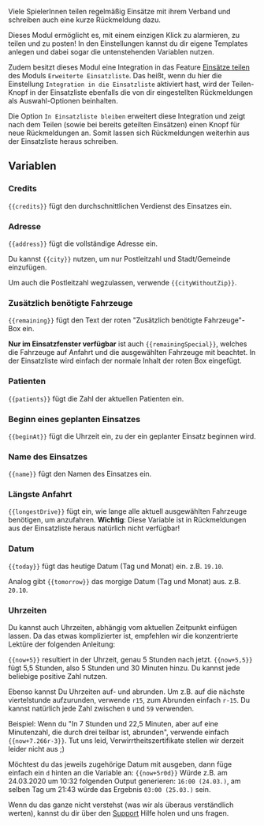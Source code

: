 Viele SpielerInnen teilen regelmäßig Einsätze mit ihrem Verband und schreiben auch eine kurze Rückmeldung dazu.

Dieses Modul ermöglicht es, mit einem einzigen Klick zu alarmieren, zu teilen und zu posten!
In den Einstellungen kannst du dir eigene Templates anlegen und dabei sogar die untenstehenden Variablen nutzen.

Zudem besitzt dieses Modul eine Integration in das Feature [Einsätze teilen](../extendedCallList/#einsatze-teilen)
 des Moduls `Erweiterte Einsatzliste`.
Das heißt, wenn du hier die Einstellung `Integration in die Einsatzliste` aktiviert hast,
 wird der Teilen-Knopf in der Einsatzliste ebenfalls die von dir eingestellten Rückmeldungen als Auswahl-Optionen beinhalten.

Die Option `In Einsatzliste bleiben` erweitert diese Integration und zeigt
 nach dem Teilen (sowie bei bereits geteilten Einsätzen) einen Knopf für neue Rückmeldungen an.
Somit lassen sich Rückmeldungen weiterhin aus der Einsatzliste heraus schreiben.

## Variablen

### Credits

`{{credits}}` fügt den durchschnittlichen Verdienst des Einsatzes ein.

### Adresse

``{{address}}`` fügt die vollständige Adresse ein.

Du kannst ``{{city}}`` nutzen, um nur Postleitzahl und Stadt/Gemeinde einzufügen.

Um auch die Postleitzahl wegzulassen, verwende ``{{cityWithoutZip}}``.

### Zusätzlich benötigte Fahrzeuge

``{{remaining}}`` fügt den Text der roten "Zusätzlich benötigte Fahrzeuge"-Box ein.

**Nur im Einsatzfenster verfügbar** ist auch ``{{remainingSpecial}}``,
 welches die Fahrzeuge auf Anfahrt und die ausgewählten Fahrzeuge mit beachtet.
In der Einsatzliste wird einfach der normale Inhalt der roten Box eingefügt.

### Patienten

``{{patients}}`` fügt die Zahl der aktuellen Patienten ein.

### Beginn eines geplanten Einsatzes

``{{beginAt}}`` fügt die Uhrzeit ein, zu der ein geplanter Einsatz beginnen wird.

### Name des Einsatzes

``{{name}}`` fügt den Namen des Einsatzes ein.

### Längste Anfahrt

``{{longestDrive}}`` fügt ein, wie lange alle aktuell ausgewählten Fahrzeuge benötigen, um anzufahren.
**Wichtig**: Diese Variable ist in Rückmeldungen aus der Einsatzliste heraus natürlich nicht verfügbar!

### Datum

``{{today}}`` fügt das heutige Datum (Tag und Monat) ein. z.B. `19.10`.

Analog gibt ``{{tomorrow}}`` das morgige Datum (Tag und Monat) aus. z.B. `20.10`.

### Uhrzeiten

Du kannst auch Uhrzeiten, abhängig vom aktuellen Zeitpunkt einfügen lassen.
Da das etwas komplizierter ist, empfehlen wir die konzentrierte Lektüre der folgenden Anleitung:

``{{now+5}}`` resultiert in der Uhrzeit, genau 5 Stunden nach jetzt.
``{{now+5,5}}`` fügt 5,5 Stunden, also 5 Stunden und 30 Minuten hinzu.
Du kannst jede beliebige positive Zahl nutzen.

Ebenso kannst Du Uhrzeiten auf- und abrunden.
Um z.B. auf die nächste viertelstunde aufzurunden, verwende `r15`, zum Abrunden einfach `r-15`.
Du kannst natürlich jede Zahl zwischen `0` und `59` verwenden.

Beispiel: Wenn du "In 7 Stunden und 22,5 Minuten, aber auf eine Minutenzahl, die durch drei teilbar ist, abrunden",
 verwende einfach ``{{now+7.266r-3}}``.
Tut uns leid, Verwirrtheitszertifikate stellen wir derzeit leider nicht aus ;)

Möchtest du das jeweils zugehörige Datum mit ausgeben, dann füge einfach ein `d` hinten an die Variable an:
``{{now+5r0d}}`` Würde z.B. am 24.03.2020 um 10:32 folgenden Output generieren:
`16:00 (24.03.)`, am selben Tag um 21:43 würde das Ergebnis `03:00 (25.03.)` sein.

Wenn du das ganze nicht verstehst (was wir als überaus verständlich werten),
 kannst du dir über den [Support](../../support.md) Hilfe holen und uns fragen.
